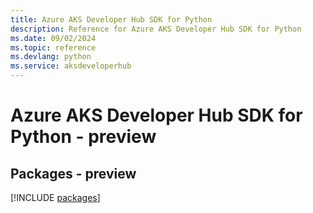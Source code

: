 ```yaml
---
title: Azure AKS Developer Hub SDK for Python
description: Reference for Azure AKS Developer Hub SDK for Python
ms.date: 09/02/2024
ms.topic: reference
ms.devlang: python
ms.service: aksdeveloperhub
---
```

# Azure AKS Developer Hub SDK for Python - preview
## Packages - preview
[!INCLUDE [packages](aks-developer-hub-index.md)]